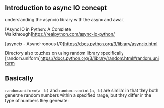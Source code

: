 ## Introduction to async IO concept

understanding the asyncio library with the async and await

[Async IO in Python: A Complete Walkthrough]https://realpython.com/async-io-python/

[asyncio - Asynchronous I/O]https://docs.python.org/3/library/asyncio.html

Directory also touches on using random library specifically [random.uniform]https://docs.python.org/3/library/random.html#random.uniform

## Basically

`random.uniform(a, b)` and `random.randint(a, b)` are similar in that they both generate random numbers within a specified range, but they differ in the type of numbers they generate:
